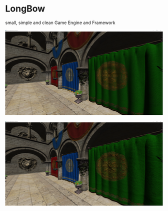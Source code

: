 LongBow
=======

small, simple and clean Game Engine and Framework

![Image of Sponza Scene](https://github.com/ArturSchuetz/LongBow/blob/master/doc/screenshots/Sponza.png?raw=true)

![Image of Sponza Scene with Bump Maps](https://github.com/ArturSchuetz/LongBow/blob/master/doc/screenshots/Sponza_bump_maps.png?raw=true)
